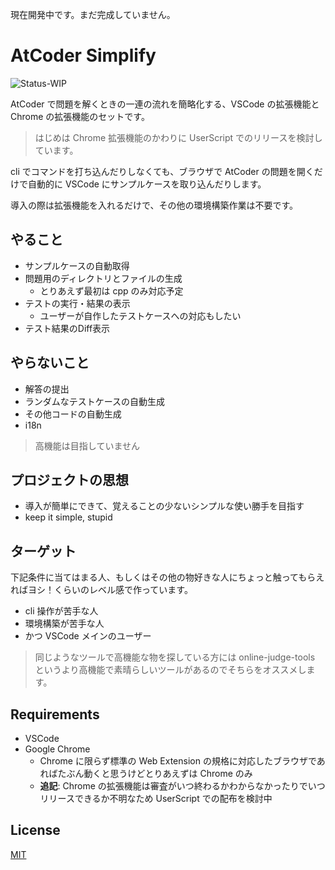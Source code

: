 現在開発中です。まだ完成していません。

# AtCoder Simplify

![Status-WIP](https://img.shields.io/badge/Status-WIP-orange)

AtCoder で問題を解くときの一連の流れを簡略化する、VSCode の拡張機能と Chrome の拡張機能のセットです。

> はじめは Chrome 拡張機能のかわりに UserScript でのリリースを検討しています。

cli でコマンドを打ち込んだりしなくても、ブラウザで AtCoder の問題を開くだけで自動的に VSCode にサンプルケースを取り込んだりします。

導入の際は拡張機能を入れるだけで、その他の環境構築作業は不要です。

## やること

- サンプルケースの自動取得
- 問題用のディレクトリとファイルの生成
  - とりあえず最初は cpp のみ対応予定
- テストの実行・結果の表示
  - ユーザーが自作したテストケースへの対応もしたい
- テスト結果のDiff表示

## やらないこと

- 解答の提出
- ランダムなテストケースの自動生成
- その他コードの自動生成
- i18n

> 高機能は目指していません

## プロジェクトの思想

- 導入が簡単にできて、覚えることの少ないシンプルな使い勝手を目指す
- keep it simple, stupid

## ターゲット

下記条件に当てはまる人、もしくはその他の物好きな人にちょっと触ってもらえればヨシ！くらいのレベル感で作っています。

- cli 操作が苦手な人
- 環境構築が苦手な人
- かつ VSCode メインのユーザー

> 同じようなツールで高機能な物を探している方には online-judge-tools というより高機能で素晴らしいツールがあるのでそちらをオススメします。

## Requirements

- VSCode
- Google Chrome
  - Chrome に限らず標準の Web Extension の規格に対応したブラウザであればたぶん動くと思うけどとりあえずは Chrome のみ
  - **追記**: Chrome の拡張機能は審査がいつ終わるかわからなかったりでいつリリースできるか不明なため UserScript での配布を検討中

## License

[MIT](LICENSE)
